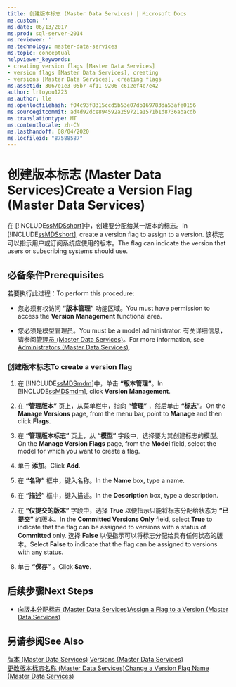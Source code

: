 ```yaml
---
title: 创建版本标志 (Master Data Services) | Microsoft Docs
ms.custom: ''
ms.date: 06/13/2017
ms.prod: sql-server-2014
ms.reviewer: ''
ms.technology: master-data-services
ms.topic: conceptual
helpviewer_keywords:
- creating version flags [Master Data Services]
- version flags [Master Data Services], creating
- versions [Master Data Services], creating flags
ms.assetid: 3067e1e3-05b7-4f11-9206-c612ef4e7e42
author: lrtoyou1223
ms.author: lle
ms.openlocfilehash: f04c93f8315ccd5b53e07db169783da53afe0156
ms.sourcegitcommit: ad4d92dce894592a259721a1571b1d8736abacdb
ms.translationtype: MT
ms.contentlocale: zh-CN
ms.lasthandoff: 08/04/2020
ms.locfileid: "87588587"
---
```

# <a name="create-a-version-flag-master-data-services"></a><span data-ttu-id="990ea-102">创建版本标志 (Master Data Services)</span><span class="sxs-lookup"><span data-stu-id="990ea-102">Create a Version Flag (Master Data Services)</span></span>
  <span data-ttu-id="990ea-103">在 [!INCLUDE[ssMDSshort](../includes/ssmdsshort-md.md)]中，创建要分配给某一版本的标志。</span><span class="sxs-lookup"><span data-stu-id="990ea-103">In [!INCLUDE[ssMDSshort](../includes/ssmdsshort-md.md)], create a version flag to assign to a version.</span></span> <span data-ttu-id="990ea-104">该标志可以指示用户或订阅系统应使用的版本。</span><span class="sxs-lookup"><span data-stu-id="990ea-104">The flag can indicate the version that users or subscribing systems should use.</span></span>  
  
## <a name="prerequisites"></a><span data-ttu-id="990ea-105">必备条件</span><span class="sxs-lookup"><span data-stu-id="990ea-105">Prerequisites</span></span>  
 <span data-ttu-id="990ea-106">若要执行此过程：</span><span class="sxs-lookup"><span data-stu-id="990ea-106">To perform this procedure:</span></span>  
  
-   <span data-ttu-id="990ea-107">您必须有权访问 **“版本管理”** 功能区域。</span><span class="sxs-lookup"><span data-stu-id="990ea-107">You must have permission to access the **Version Management** functional area.</span></span>  
  
-   <span data-ttu-id="990ea-108">您必须是模型管理员。</span><span class="sxs-lookup"><span data-stu-id="990ea-108">You must be a model administrator.</span></span> <span data-ttu-id="990ea-109">有关详细信息，请参阅[管理员 &#40;Master Data Services&#41;](administrators-master-data-services.md)。</span><span class="sxs-lookup"><span data-stu-id="990ea-109">For more information, see [Administrators &#40;Master Data Services&#41;](administrators-master-data-services.md).</span></span>  
  
### <a name="to-create-a-version-flag"></a><span data-ttu-id="990ea-110">创建版本标志</span><span class="sxs-lookup"><span data-stu-id="990ea-110">To create a version flag</span></span>  
  
1.  <span data-ttu-id="990ea-111">在 [!INCLUDE[ssMDSmdm](../includes/ssmdsmdm-md.md)]中，单击 **“版本管理”**。</span><span class="sxs-lookup"><span data-stu-id="990ea-111">In [!INCLUDE[ssMDSmdm](../includes/ssmdsmdm-md.md)], click **Version Management**.</span></span>  
  
2.  <span data-ttu-id="990ea-112">在 **“管理版本”** 页上，从菜单栏中，指向 **“管理”** ，然后单击 **“标志”**。</span><span class="sxs-lookup"><span data-stu-id="990ea-112">On the **Manage Versions** page, from the menu bar, point to **Manage** and then click **Flags**.</span></span>  
  
3.  <span data-ttu-id="990ea-113">在 **“管理版本标志”** 页上，从 **“模型”** 字段中，选择要为其创建标志的模型。</span><span class="sxs-lookup"><span data-stu-id="990ea-113">On the **Manage Version Flags** page, from the **Model** field, select the model for which you want to create a flag.</span></span>  
  
4.  <span data-ttu-id="990ea-114">单击 **添加**。</span><span class="sxs-lookup"><span data-stu-id="990ea-114">Click **Add**.</span></span>  
  
5.  <span data-ttu-id="990ea-115">在 **“名称”** 框中，键入名称。</span><span class="sxs-lookup"><span data-stu-id="990ea-115">In the **Name** box, type a name.</span></span>  
  
6.  <span data-ttu-id="990ea-116">在 **“描述”** 框中，键入描述。</span><span class="sxs-lookup"><span data-stu-id="990ea-116">In the **Description** box, type a description.</span></span>  
  
7.  <span data-ttu-id="990ea-117">在 **“仅提交的版本”** 字段中，选择 **True** 以便指示只能将标志分配给状态为 **“已提交”** 的版本。</span><span class="sxs-lookup"><span data-stu-id="990ea-117">In the **Committed Versions Only** field, select **True** to indicate that the flag can be assigned to versions with a status of **Committed** only.</span></span> <span data-ttu-id="990ea-118">选择 **False** 以便指示可以将标志分配给具有任何状态的版本。</span><span class="sxs-lookup"><span data-stu-id="990ea-118">Select **False** to indicate that the flag can be assigned to versions with any status.</span></span>  
  
8.  <span data-ttu-id="990ea-119">单击 **“保存”** 。</span><span class="sxs-lookup"><span data-stu-id="990ea-119">Click **Save**.</span></span>  
  
## <a name="next-steps"></a><span data-ttu-id="990ea-120">后续步骤</span><span class="sxs-lookup"><span data-stu-id="990ea-120">Next Steps</span></span>  
  
-   [<span data-ttu-id="990ea-121">向版本分配标志 (Master Data Services)</span><span class="sxs-lookup"><span data-stu-id="990ea-121">Assign a Flag to a Version &#40;Master Data Services&#41;</span></span>](../../2014/master-data-services/assign-a-flag-to-a-version-master-data-services.md)  
  
## <a name="see-also"></a><span data-ttu-id="990ea-122">另请参阅</span><span class="sxs-lookup"><span data-stu-id="990ea-122">See Also</span></span>  
 <span data-ttu-id="990ea-123">[版本 &#40;Master Data Services&#41;](../../2014/master-data-services/versions-master-data-services.md) </span><span class="sxs-lookup"><span data-stu-id="990ea-123">[Versions &#40;Master Data Services&#41;](../../2014/master-data-services/versions-master-data-services.md) </span></span>  
 [<span data-ttu-id="990ea-124">更改版本标志名称 (Master Data Services)</span><span class="sxs-lookup"><span data-stu-id="990ea-124">Change a Version Flag Name &#40;Master Data Services&#41;</span></span>](../../2014/master-data-services/change-a-version-flag-name-master-data-services.md)  
  
  
